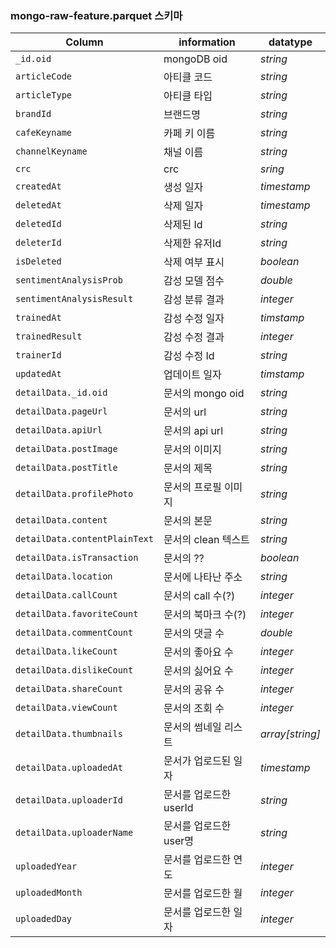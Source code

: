 ### mongo-raw-feature.parquet 스키마
|Column|information|datatype|
|--|--|--|
|`_id.oid`|mongoDB oid|*string*|
|`articleCode`|아티클 코드|*string*|
|`articleType`|아티클 타입|*string*|
|`brandId`|브랜드명|*string*|
|`cafeKeyname`|카페 키 이름|*string*|
|`channelKeyname`|채널 이름|*string*|
|`crc`|crc|*sring*|
|`createdAt`|생성 일자|*timestamp*|
|`deletedAt`|삭제 일자|*timestamp*|
|`deletedId`|삭제된 Id|*string*|
|`deleterId`|삭제한 유저Id|*string*|
|`isDeleted`|삭제 여부 표시|*boolean*|
|`sentimentAnalysisProb`|감성 모델 점수|*double*|
|`sentimentAnalysisResult`|감성 분류 결과|*integer*|
|`trainedAt`|감성 수정 일자|*timstamp*|
|`trainedResult`|감성 수정 결과|*integer*|
|`trainerId`|감성 수정 Id|*string*|
|`updatedAt`|업데이트 일자|*timstamp*|
|`detailData._id.oid`|문서의 mongo oid|*string*|
|`detailData.pageUrl`|문서의 url|*string*|
|`detailData.apiUrl`|문서의 api url|*string*|
|`detailData.postImage`|문서의 이미지|*string*|
|`detailData.postTitle`|문서의 제목|*string*|
|`detailData.profilePhoto`|문서의 프로필 이미지|*string*|
|`detailData.content`|문서의 본문|*string*|
|`detailData.contentPlainText`|문서의 clean 텍스트|*string*|
|`detailData.isTransaction`|문서의 ??|*boolean*|
|`detailData.location`|문서에 나타난 주소|*string*|
|`detailData.callCount`|문서의 call 수(?)|*integer*|
|`detailData.favoriteCount`|문서의 북마크 수(?)|*integer*|
|`detailData.commentCount`|문서의 댓글 수|*double*|
|`detailData.likeCount`|문서의 좋아요 수|*integer*|
|`detailData.dislikeCount`|문서의 싫어요 수|*integer*|
|`detailData.shareCount`|문서의 공유 수|*integer*|
|`detailData.viewCount`|문서의 조회 수|*integer*|
|`detailData.thumbnails`|문서의 썸네일 리스트|*array[string]*|
|`detailData.uploadedAt`|문서가 업로드된 일자|*timestamp*|
|`detailData.uploaderId`|문서를 업로드한 userId|*string*|
|`detailData.uploaderName`|문서를 업로드한 user명|*string*|
|`uploadedYear`|문서를 업로드한 연도|*integer*|
|`uploadedMonth`|문서를 업로드한 월|*integer*|
|`uploadedDay`|문서를 업로드한 일자|*integer*|